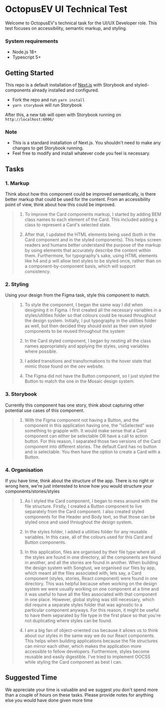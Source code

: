 # OctopusEV UI Technical Test

Welcome to OctopusEV's technical task for the UI/UX Developer role. This test focuses on accessibility, semantic markup, and styling.

### System requirements
- Node.js 18+
- Typescript 5+

## Getting Started

This repo is a default installation of [Next.js](https://nextjs.org/) with Storybook and styled-components already installed and configured.

- Fork the repo and run `yarn install`
- `yarn storybook` will run Storybook

After this, a new tab will open with Storybook running on `http://localhost:6006/`

### Note
- This is a standard installation of Next.js. You shouldn't need to make any changes to get Storybook running.
- Feel free to modify and install whatever code you feel is necessary.

## Tasks

### 1. Markup
Think about how this component could be improved semantically, is there better markup that could be used for the content. From an accessibility point of view, think about how this could be improved.

>1. To improve the Card components markup, I started by adding BEM class names to each element of the Card. This included adding a class to represent a Card's selected state. 
>
>2. After that, I updated the HTML elements being used (both in the Card component and in the styled components). This helps screen readers and humans better understand the purpose of the markup by using elements that accurately describe the content within them. Furthermore, for typography's sake, using HTML elements like h4 and p will allow text styles to be styled once, rather than on a component-by-component basis, which will support consistency.

### 2. Styling
Using your design from the Figma task, style this component to match. 

>1. To style the component, I began the same way I did when designing it in Figma. I first created all the necessary variables in a styles/utilities folder so that colours could be reused throughout the design system. Initially, I put typography in the utilities folder as well, but then decided they should exist as their own styled components to be reused throughout the system
>
>2. In the Card styled component, I began by nesting all the class names appropriately and applying the styles, using variables where possible. 
>
>3. I added transitions and transformations to the hover state that mimic those found on the oev website.
>
>4. The Figma did not have the Button component, so I just styled the Button to match the one in the Mosaic design system.

### 3. Storybook
Currently this component has one story, think about capturing other potential use cases of this component.

>1. With the Figma component not having a Button, and the component in this application having one, the "isSelected" was something to grapple with. It would make sense that a Card component can either be selectable OR have a call to action button. For this reason, I separated those two versions of the Card component into different stories. The default Card has no button and is selectable. You then have the option to create a Card with a Button.  

### 4. Organisation
If you have time, think about the structure of the app. There is no right or wrong here, we're just interested to know how you would structure your components/stories/styles

>1. As I styled the Card component, I began to mess around with the file structure. Firstly, I created a Button component to live separately from the Card component. I also created styled components for the Header and Body text, so that those can be styled once and used throughout the design system. 
>
>2. In the styles folder, I added a utilities folder for any reusable variables. In this case, all of the colours used for this Card and Button components.
>
>3. In this application, files are organised by their file type where all the styles are found in one directory, all the components are found in another, and all the stories are found in another. When building the design system with Songtust, we organised our files by app, which meant all the files associated with, lets say, a Card component (styles, stories, React component) were found in one directory. This was helpful because when working on the design system we were usually working on one component at a time and it was useful to have all the files associated with that component in one place. However, global styling was still necessary, which did require a separate styles folder that was agnostic to a particular component anyways. For this reason, it might be useful to have them separated by file type in the first place so that you're not duplicating where styles can be found.  
>
>4. I am a big fan of object-oriented css because it allows us to think about our styles in the same way we do our React components. This helps when building applications because the file structures can mirror each other, which makes the application more accessible to fellow developers. Furthermore, styles become reusable and easily digestible. I've tried to implement OOCSS while styling the Card component as best I can. 

## Suggested Time
We appreciate your time is valuable and we suggest you don't spend more than a couple of hours on these tasks. Please provide notes for anything else you would have done given more time
